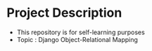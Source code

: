 # Project Description

- This repository is for self-learning purposes
- Topic : Django Object-Relational Mapping
